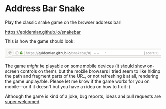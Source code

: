 # Address Bar Snake

Play the classic snake game on the browser address bar!

<https://epidemian.github.io/snakebar>

This is how the game should look:

![Pro level gameplay](gameplay.gif)

The game *might* be playable on some mobile devices (it should show on-screen controls on them), but the mobile browsers i tried seem to like hiding the path and fragment parts of the URL, or not refreshing it at all, rendering the game unplayable. Please let me know if the game works for you on mobile—or if it doesn't but you have an idea on how to fix it :)

Although the game is kind of a joke, bug reports, ideas and pull requests are [super welcomed](https://github.com/epidemian/snakebar/issues).
